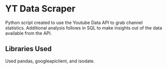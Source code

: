 # YT Data Scraper
Python script created to use the Youtube Data API to grab channel statistics. Additional analysis follows in SQL to make insights out of the data available from the API.

Libraries Used
--------

Used pandas, googleapiclient, and isodate.
